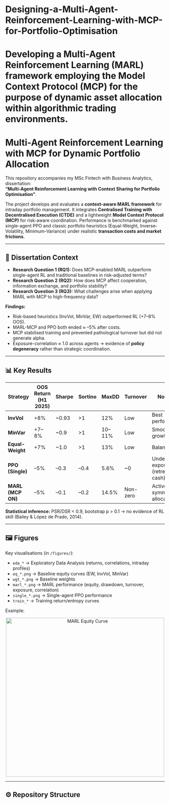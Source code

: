 # Designing-a-Multi-Agent-Reinforcement-Learning-with-MCP-for-Portfolio-Optimisation
# Developing a Multi-Agent Reinforcement Learning (MARL) framework employing the Model Context Protocol (MCP) for the purpose of dynamic asset allocation within algorithmic trading environments.


# Multi-Agent Reinforcement Learning with MCP for Dynamic Portfolio Allocation

This repository accompanies my MSc Fintech with Business Analytics, dissertation:  
**“Multi-Agent Reinforcement Learning with Context Sharing for Portfolio Optimisation”**.  

The project develops and evaluates a **context-aware MARL framework** for intraday portfolio management. It integrates **Centralised Training with Decentralised Execution (CTDE)** and a lightweight **Model Context Protocol (MCP)** for risk-aware coordination. Performance is benchmarked against single-agent PPO and classic portfolio heuristics (Equal-Weight, Inverse-Volatility, Minimum-Variance) under realistic **transaction costs and market frictions**.

---

## 📑 Dissertation Context

- **Research Question 1 (RQ1):** Does MCP-enabled MARL outperform single-agent RL and traditional baselines in risk-adjusted terms?  
- **Research Question 2 (RQ2):** How does MCP affect cooperation, information exchange, and portfolio stability?  
- **Research Question 3 (RQ3):** What challenges arise when applying MARL with MCP to high-frequency data?

**Findings:**  
- Risk-based heuristics (InvVol, MinVar, EW) outperformed RL (+7–8% OOS).  
- MARL-MCP and PPO both ended ≈ –5% after costs.  
- MCP stabilised training and prevented pathological turnover but did not generate alpha.  
- Exposure-correlation ≈ 1.0 across agents → evidence of **policy degeneracy** rather than strategic coordination.

---

## 📊 Key Results

| Strategy          | OOS Return (H1 2025) | Sharpe | Sortino | MaxDD   | Turnover | Notes |
|-------------------|----------------------|--------|---------|---------|----------|-------|
| **InvVol**        | +8%                  | ~0.93  | >1      | 12%     | Low      | Best performer |
| **MinVar**        | +7–8%                | ~0.9   | >1      | 10–11%  | Low      | Smooth growth |
| **Equal-Weight**  | +7%                  | ~1.0   | >1      | 13%     | Low      | Balanced |
| **PPO (Single)**  | –5%                  | –0.3   | –0.4    | 5.6%    | ~0       | Under-exposed (retreat to cash) |
| **MARL (MCP ON)** | –5%                  | –0.1   | –0.2    | 14.5%   | Non-zero | Active but symmetric allocations |

**Statistical inference:** PSR/DSR < 0.9, bootstrap p > 0.1 → no evidence of RL skill (Bailey & López de Prado, 2014).

---

## 🖼️ Figures

Key visualisations (in `/figures/`):  

- `eda_*` → Exploratory Data Analysis (returns, correlations, intraday profiles)  
- `eq_*.png` → Baseline equity curves (EW, InvVol, MinVar)  
- `wgt_*.png` → Baseline weights  
- `marl_*.png` → MARL performance (equity, drawdown, turnover, exposure, correlation)  
- `single_*.png` → Single-agent PPO performance  
- `train_*` → Training return/entropy curves  

Example:  

<p align="center">
  <img src="figures/marl_equity.png" alt="MARL Equity Curve" width="500"/>
</p>

---

## ⚙️ Repository Structure

